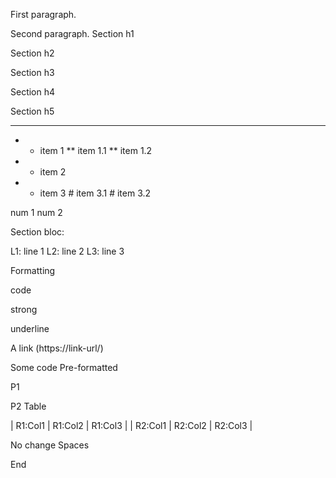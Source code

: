 
First paragraph.

Second paragraph.
Section h1

Section h2

Section h3

Section h4

Section h5

---------------------------------------------------------


  - * item 1  ** item 1.1  ** item 1.2
  - * item 2
  - * item 3  # item 3.1  # item 3.2

num 1
num 2

  Section bloc:

L1: line 1  L2: line 2  L3: line 3

Formatting

code

strong

underline

A link (https://link-url/)

  Some code      Pre-formatted

P1

  P2
Table

  | R1:Col1 | R1:Col2 | R1:Col3 |  | R2:Col1 | R2:Col2 | R2:Col3 |

No change
Spaces


  End


